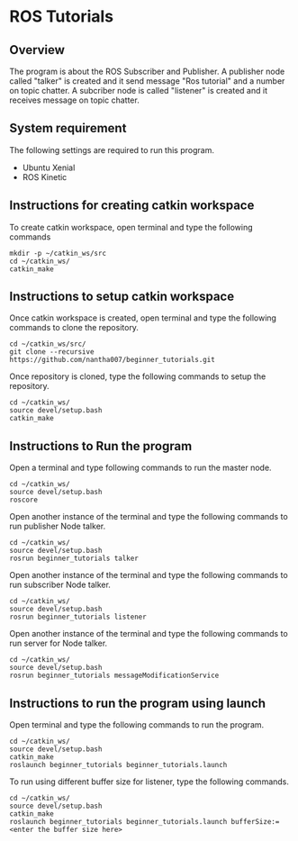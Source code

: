 # ROS Tutorials

## Overview

The program is about the ROS Subscriber and Publisher. A publisher node called "talker" is created and it send message "Ros tutorial" and a number on topic chatter. A subcriber node is called "listener" is created and it receives message on topic chatter.

## System requirement

The following settings are required to run this program.
* Ubuntu Xenial
* ROS Kinetic

## Instructions for creating catkin workspace

To create catkin workspace, open terminal and type the following commands
```
mkdir -p ~/catkin_ws/src
cd ~/catkin_ws/
catkin_make
```

## Instructions to setup catkin workspace

Once catkin workspace is created, open terminal and type the following commands to clone the repository.

``` 
cd ~/catkin_ws/src/
git clone --recursive https://github.com/nantha007/beginner_tutorials.git
```

Once repository is cloned, type the following commands to setup the repository.
```
cd ~/catkin_ws/
source devel/setup.bash
catkin_make
```

## Instructions to Run the program 

Open a terminal and type following commands to run the master node.
```
cd ~/catkin_ws/
source devel/setup.bash
roscore
```

Open another instance of the terminal and type the following commands to run publisher Node talker.
```
cd ~/catkin_ws/
source devel/setup.bash
rosrun beginner_tutorials talker
```

Open another instance of the terminal and type the following commands to run subscriber Node talker.
```
cd ~/catkin_ws/
source devel/setup.bash
rosrun beginner_tutorials listener
```

Open another instance of the terminal and type the following commands to run server for Node talker.
```
cd ~/catkin_ws/
source devel/setup.bash
rosrun beginner_tutorials messageModificationService
```

## Instructions to run the program using launch

Open terminal and type the following commands to run the program.

```
cd ~/catkin_ws/
source devel/setup.bash
catkin_make
roslaunch beginner_tutorials beginner_tutorials.launch
```

To run using different buffer size for listener, type the following commands.

```
cd ~/catkin_ws/
source devel/setup.bash
catkin_make
roslaunch beginner_tutorials beginner_tutorials.launch bufferSize:=<enter the buffer size here>
```
